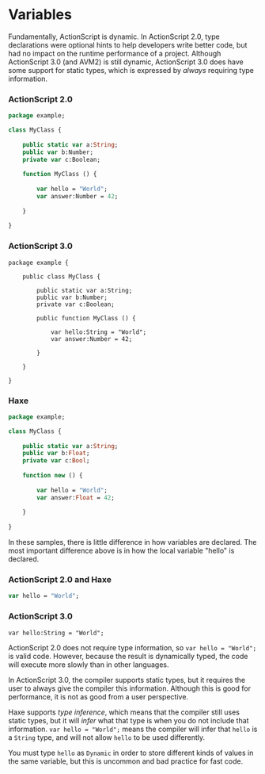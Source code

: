 # Variables

Fundamentally, ActionScript is dynamic. In ActionScript 2.0, type declarations were optional hints to help developers write better code, but had no impact on the runtime performance of a project. Although ActionScript 3.0 (and AVM2) is still dynamic, ActionScript 3.0 does have some support for static types, which is expressed by _always_ requiring type information.

### ActionScript 2.0

```haxe
package example;

class MyClass {
    
    public static var a:String;
    public var b:Number;
    private var c:Boolean;
    
    function MyClass () {
        
        var hello = "World";
        var answer:Number = 42;
        
    }
    
}
```

### ActionScript 3.0

```as3
package example {
    
    public class MyClass {
        
        public static var a:String;
        public var b:Number;
        private var c:Boolean;
        
        public function MyClass () {
            
            var hello:String = "World";
            var answer:Number = 42;
            
        }
        
    }
    
}
```

### Haxe

```haxe
package example;

class MyClass {
    
    public static var a:String;
    public var b:Float;
    private var c:Bool;
    
    function new () {
        
        var hello = "World";
        var answer:Float = 42;
        
    }
    
}
```

In these samples, there is little difference in how variables are declared. The most important difference above is in how the local variable "hello" is declared.

### ActionScript 2.0 and Haxe

```haxe
var hello = "World";
```

### ActionScript 3.0

```as3
var hello:String = "World";
```

ActionScript 2.0 does not require type information, so `var hello = "World";` is valid code. However, because the result is dynamically typed, the code will execute more slowly than in other languages.

In ActionScript 3.0, the compiler supports static types, but it requires the user to always give the compiler this information. Although this is good for performance, it is not as good from a user perspective.

Haxe supports _type inference_, which means that the compiler still uses static types, but it will _infer_ what that type is when you do not include that information. `var hello = "World";` means the compiler will infer that `hello` is a `String` type, and will not allow `hello` to be used differently.

You must type `hello` as `Dynamic` in order to store different kinds of values in the same variable, but this is uncommon and bad practice for fast code.

